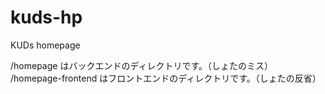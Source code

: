 # kuds-hp
KUDs homepage

/homepage はバックエンドのディレクトリです。（しょたのミス）  
/homepage-frontend はフロントエンドのディレクトリです。（しょたの反省）
